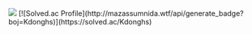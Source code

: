 <img src="https://capsule-render.vercel.app/api?type=Waving&color=0f4c81&height=300&section=header&text=Welcome&desc=Hello%20Kdonghs%20portfolio&fontSize=70&fontColor=f4f5f0&fontAlign=80&fontAlignY=40&descAlign=80&descAlignY=50" />
[![Solved.ac Profile](http://mazassumnida.wtf/api/generate_badge?boj=Kdonghs)](https://solved.ac/Kdonghs)<br/>
